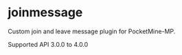 # joinmessage
Custom join and leave message plugin for PocketMine-MP.

Supported API 3.0.0 to 4.0.0
